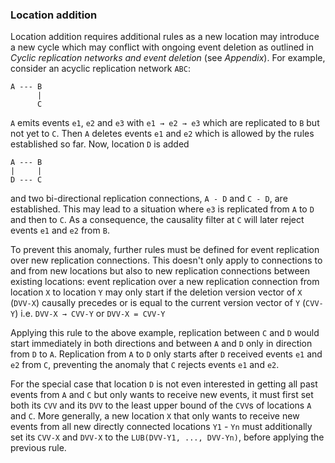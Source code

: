 ### Location addition

Location addition requires additional rules as a new location may introduce a new cycle which may conflict with ongoing event deletion as outlined in _Cyclic replication networks and event deletion_ (see _Appendix_). For example, consider an acyclic replication network `ABC`:

```
A --- B
      |
      C
```

`A` emits events `e1`, `e2` and `e3` with `e1 → e2 → e3` which are replicated to `B` but not yet to `C`. Then `A` deletes events `e1` and `e2` which is allowed by the rules established so far. Now, location `D` is added 

```
A --- B
|     |
D --- C
```

and two bi-directional replication connections, `A - D` and `C - D`, are established. This may lead to a situation where `e3` is replicated from `A` to `D` and then to `C`. As a consequence, the causality filter at `C` will later reject events `e1` and `e2` from `B`.

To prevent this anomaly, further rules must be defined for event replication over new replication connections. This doesn't only apply to connections to and from new locations but also to new replication connections between existing locations: event replication over a new replication connection from location `X` to location `Y` may only start if the deletion version vector of `X` (`DVV-X`) causally precedes or is equal to the current version vector of `Y` (`CVV-Y`) i.e. `DVV-X → CVV-Y` or `DVV-X = CVV-Y` 

Applying this rule to the above example, replication between `C` and `D` would start immediately in both directions and between `A` and `D` only in direction from `D` to `A`. Replication from `A` to `D` only starts after `D` received events `e1` and `e2` from `C`, preventing the anomaly that `C` rejects events `e1` and `e2`.

For the special case that location `D` is not even interested in getting all past events from `A` and `C` but only wants to receive new events, it must first set both its `CVV` and its `DVV` to the least upper bound of the `CVV`s of locations `A` and `C`. More generally, a new location `X` that only wants to receive new events from all new directly connected locations `Y1` - `Yn` must additionally set its `CVV-X` and `DVV-X` to the `LUB(DVV-Y1, ..., DVV-Yn)`, before applying the previous rule.
